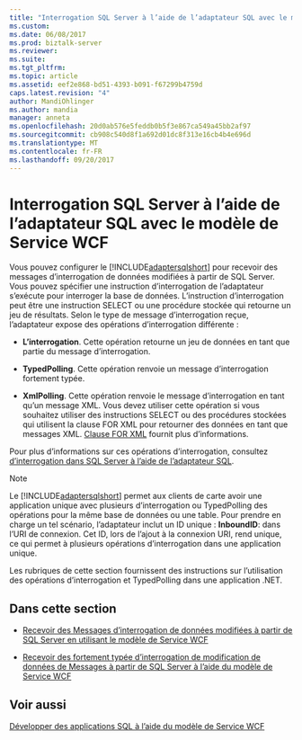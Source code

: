 ```yaml
---
title: "Interrogation SQL Server à l’aide de l’adaptateur SQL avec le modèle de Service WCF | Documents Microsoft"
ms.custom: 
ms.date: 06/08/2017
ms.prod: biztalk-server
ms.reviewer: 
ms.suite: 
ms.tgt_pltfrm: 
ms.topic: article
ms.assetid: eef2e868-bd51-4393-b091-f67299b4759d
caps.latest.revision: "4"
author: MandiOhlinger
ms.author: mandia
manager: anneta
ms.openlocfilehash: 20d0ab576e5feddb0b5f3e867ca549a45bb2af97
ms.sourcegitcommit: cb908c540d8f1a692d01dc8f313e16cb4b4e696d
ms.translationtype: MT
ms.contentlocale: fr-FR
ms.lasthandoff: 09/20/2017
---
```

# <a name="poll-sql-server-using-the-sql-adapter-with-wcf-service-model"></a>Interrogation SQL Server à l’aide de l’adaptateur SQL avec le modèle de Service WCF
Vous pouvez configurer le [!INCLUDE[adaptersqlshort](../../includes/adaptersqlshort-md.md)] pour recevoir des messages d’interrogation de données modifiées à partir de SQL Server. Vous pouvez spécifier une instruction d’interrogation de l’adaptateur s’exécute pour interroger la base de données. L’instruction d’interrogation peut être une instruction SELECT ou une procédure stockée qui retourne un jeu de résultats. Selon le type de message d’interrogation reçue, l’adaptateur expose des opérations d’interrogation différente :  
  
-   **L’interrogation**. Cette opération retourne un jeu de données en tant que partie du message d’interrogation.  
  
-   **TypedPolling**. Cette opération renvoie un message d’interrogation fortement typée.  
  
-   **XmlPolling**. Cette opération renvoie le message d’interrogation en tant qu’un message XML. Vous devez utiliser cette opération si vous souhaitez utiliser des instructions SELECT ou des procédures stockées qui utilisent la clause FOR XML pour retourner des données en tant que messages XML. [Clause FOR XML](https://docs.microsoft.com/sql/relational-databases/xml/for-xml-sql-server) fournit plus d’informations. 
  
 Pour plus d’informations sur ces opérations d’interrogation, consultez [d’interrogation dans SQL Server à l’aide de l’adaptateur SQL](../../adapters-and-accelerators/adapter-sql/polling-in-sql-server-using-the-sql-adapter.md).  
  
> [!NOTE]
>  Le [!INCLUDE[adaptersqlshort](../../includes/adaptersqlshort-md.md)] permet aux clients de carte avoir une application unique avec plusieurs d’interrogation ou TypedPolling des opérations pour la même base de données ou une table. Pour prendre en charge un tel scénario, l’adaptateur inclut un ID unique : **InboundID**: dans l’URI de connexion. Cet ID, lors de l’ajout à la connexion URI, rend unique, ce qui permet à plusieurs opérations d’interrogation dans une application unique.  
  
 Les rubriques de cette section fournissent des instructions sur l’utilisation des opérations d’interrogation et TypedPolling dans une application .NET.  
  
## <a name="in-this-section"></a>Dans cette section  
  
-   [Recevoir des Messages d’interrogation de données modifiées à partir de SQL Server en utilisant le modèle de Service WCF](../../adapters-and-accelerators/adapter-sql/receive-polling-based-data-changed-messages-from-sql-server-using-a-wcf-service.md)  
  
-   [Recevoir des fortement typée d’interrogation de modification de données de Messages à partir de SQL Server à l’aide du modèle de Service WCF](../../adapters-and-accelerators/adapter-sql/receive-strongly-typed-polling-based-data-changed-sql-messages-with-wcf-service.md)  
  
## <a name="see-also"></a>Voir aussi  
[Développer des applications SQL à l’aide du modèle de Service WCF](../../adapters-and-accelerators/adapter-sql/develop-sql-applications-using-the-wcf-service-model.md)